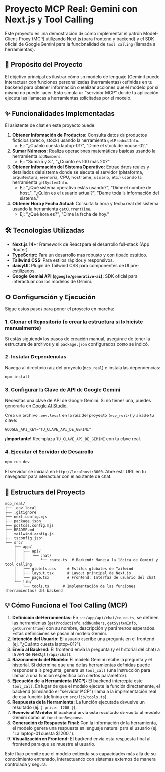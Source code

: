 # Proyecto MCP Real: Gemini con Next.js y Tool Calling

Este proyecto es una demostración de cómo implementar el patrón Model-Client-Proxy (MCP) utilizando Next.js (para frontend y backend) y el SDK oficial de Google Gemini para la funcionalidad de `tool calling` (llamada a herramientas).

## 🚀 Propósito del Proyecto

El objetivo principal es ilustrar cómo un modelo de lenguaje (Gemini) puede interactuar con funciones personalizadas (herramientas) definidas en tu backend para obtener información o realizar acciones que el modelo por sí mismo no puede hacer. Esto simula un "servidor MCP" donde tu aplicación ejecuta las llamadas a herramientas solicitadas por el modelo.

## ✨ Funcionalidades Implementadas

El asistente de chat en este proyecto puede:

1.  **Obtener Información de Productos:** Consulta datos de productos ficticios (precio, stock) usando la herramienta `getProductInfo`.
    *   Ej: "¿Cuánto cuesta laptop-01?", "Dime el stock de mouse-02."
2.  **Sumar Números:** Realiza operaciones matemáticas básicas usando la herramienta `addNumbers`.
    *   Ej: "Suma 5 y 3.", "¿Cuánto es 100 más 20?"
3.  **Obtener Información del Sistema Operativo:** Extrae datos reales y detallados del sistema donde se ejecuta el servidor (plataforma, arquitectura, memoria, CPU, hostname, usuario, etc.) usando la herramienta `getSystemInfo`.
    *   Ej: "¿Qué sistema operativo estás usando?", "Dime el nombre de host.", "¿Quién es el usuario actual?", "Dame toda la información del sistema."
4.  **Obtener Hora y Fecha Actual:** Consulta la hora y fecha real del sistema usando la herramienta `getCurrentTime`.
    *   Ej: "¿Qué hora es?", "Dime la fecha de hoy."

## 🛠️ Tecnologías Utilizadas

*   **Next.js 14+:** Framework de React para el desarrollo full-stack (App Router).
*   **TypeScript:** Para un desarrollo más robusto y con tipado estático.
*   **Tailwind CSS:** Para estilos rápidos y responsivos.
*   **daisyUI:** Plugin de Tailwind CSS para componentes de UI pre-estilizados.
*   **Google Gemini API (`@google/generative-ai`):** SDK oficial para interactuar con los modelos de Gemini.

## ⚙️ Configuración y Ejecución

Sigue estos pasos para poner el proyecto en marcha:

### 1. Clonar el Repositorio (o crear la estructura si lo hiciste manualmente)

Si estás siguiendo los pasos de creación manual, asegúrate de tener la estructura de archivos y el `package.json` configurados como se indicó.

### 2. Instalar Dependencias

Navega al directorio raíz del proyecto (`mcp_real`) e instala las dependencias:

```bash
npm install
```

### 3. Configurar la Clave de API de Google Gemini

Necesitas una clave de API de Google Gemini. Si no tienes una, puedes generarla en [Google AI Studio](https://aistudio.google.com/).

Crea un archivo `.env.local` en la raíz del proyecto (`mcp_real/`) y añade tu clave:

```
GOOGLE_API_KEY="TU_CLAVE_API_DE_GEMINI"
```

**¡Importante!** Reemplaza `TU_CLAVE_API_DE_GEMINI` con tu clave real.

### 4. Ejecutar el Servidor de Desarrollo

```bash
npm run dev
```

El servidor se iniciará en `http://localhost:3000`. Abre esta URL en tu navegador para interactuar con el asistente de chat.

## 📂 Estructura del Proyecto

```
mcp_real/
├── .env.local
├── .gitignore
├── next.config.mjs
├── package.json
├── postcss.config.mjs
├── README.md
├── tailwind.config.js
├── tsconfig.json
└── src/
    ├── app/
    │   ├── api/
    │   │   └── chat/
    │   │       └── route.ts  # Backend: Maneja la lógica de Gemini y tool calling
    │   ├── globals.css     # Estilos globales de Tailwind
    │   ├── layout.tsx      # Layout principal de Next.js
    │   └── page.tsx        # Frontend: Interfaz de usuario del chat
    └── lib/
        └── tools.ts      # Implementación de las funciones (herramientas) del backend
```

## 💡 Cómo Funciona el Tool Calling (MCP)

1.  **Definición de Herramientas:** En `src/app/api/chat/route.ts`, se definen las herramientas (`getProductInfo`, `addNumbers`, `getSystemInfo`, `getCurrentTime`) con su nombre, descripción y parámetros esperados. Estas definiciones se pasan al modelo Gemini.
2.  **Intención del Usuario:** El usuario escribe una pregunta en el frontend (ej. "¿Cuánto cuesta laptop-01?").
3.  **Envío al Backend:** El frontend envía la pregunta (y el historial del chat) a la API de Next.js (`/api/chat`).
4.  **Razonamiento del Modelo:** El modelo Gemini recibe la pregunta y el historial. Si determina que una de las herramientas definidas puede responder a la pregunta, genera un `tool_call` (una instrucción para llamar a una función específica con ciertos parámetros).
5.  **Ejecución de la Herramienta (MCP):** El backend intercepta este `tool_call`. En lugar de que el modelo ejecute la función directamente, el backend (simulando el "servidor MCP") llama a la implementación real de esa función (definida en `src/lib/tools.ts`).
6.  **Respuesta de la Herramienta:** La función ejecutada devuelve un resultado (ej. `{ price: 1200 }`).
7.  **Reenvío al Modelo:** El backend envía este resultado de vuelta al modelo Gemini como un `functionResponse`.
8.  **Generación de Respuesta Final:** Con la información de la herramienta, el modelo genera una respuesta en lenguaje natural para el usuario (ej. "La laptop-01 cuesta $1200.").
9.  **Visualización en Frontend:** El backend envía esta respuesta final al frontend para que se muestre al usuario.

Este flujo permite que el modelo extienda sus capacidades más allá de su conocimiento entrenado, interactuando con sistemas externos de manera controlada y segura.
